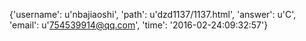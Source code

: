 {'username': u'nbajiaoshi', 'path': u'dzd1137/1137.html', 'answer': u'C', 'email': u'754539914@qq.com', 'time': '2016-02-24:09:32:57'}